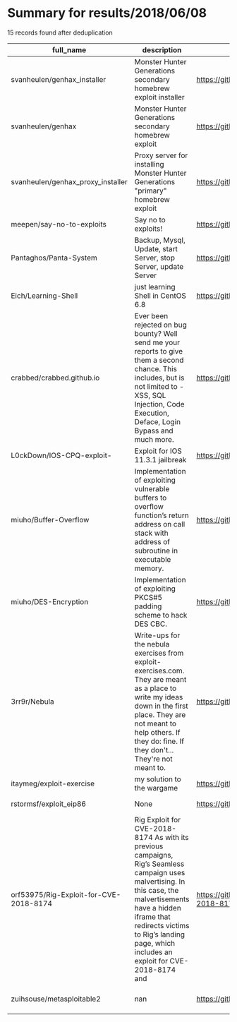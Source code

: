 
# Summary for results/2018/06/08
    
15 records found after deduplication

| full_name | description | html_url | matched_list | matched_count | pushed_at | size | stargazers_count | language | forks_count | vul_ids |
|----------------------------------------|-----------------------------------------------------------------------------------------------------------------------------------------------------------------------------------------------------------------------------------------------------------------|-----------------------------------------------------------|------------------------------------------------------------|-----------------|---------------------------|--------|--------------------|------------|---------------|-------------------|
| svanheulen/genhax_installer | Monster Hunter Generations secondary homebrew exploit installer | https://github.com/svanheulen/genhax_installer | ['exploit'] | 1 | 2018-06-08 03:01:00+00:00 | 25 | 4 | C | 1 | [] |
| svanheulen/genhax | Monster Hunter Generations secondary homebrew exploit | https://github.com/svanheulen/genhax | ['exploit'] | 1 | 2018-06-08 03:00:13+00:00 | 63 | 9 | Assembly | 1 | [] |
| svanheulen/genhax_proxy_installer | Proxy server for installing Monster Hunter Generations "primary" homebrew exploit | https://github.com/svanheulen/genhax_proxy_installer | ['exploit'] | 1 | 2018-06-08 02:59:23+00:00 | 16 | 0 | Python | 0 | [] |
| meepen/say-no-to-exploits | Say no to exploits! | https://github.com/meepen/say-no-to-exploits | ['exploit'] | 1 | 2018-06-08 16:26:12+00:00 | 10 | 3 | Lua | 4 | [] |
| Pantaghos/Panta-System | Backup, Mysql, Update, start Server, stop Server, update Server | https://github.com/Pantaghos/Panta-System | ['shellcode'] | 1 | 2018-06-08 21:42:50+00:00 | 3 | 0 | Shell | 1 | [] |
| Eich/Learning-Shell | just learning Shell in CentOS 6.8 | https://github.com/Eich/Learning-Shell | ['shellcode'] | 1 | 2018-06-08 03:15:28+00:00 | 15 | 0 | Shell | 0 | [] |
| crabbed/crabbed.github.io | Ever been rejected on bug bounty? Well send me your reports to give them a second chance. This includes, but is not limited to - XSS, SQL Injection, Code Execution, Deface, Login Bypass and much more. | https://github.com/crabbed/crabbed.github.io | ['rce'] | 1 | 2018-06-08 22:20:01+00:00 | 21 | 0 | CSS | 0 | [] |
| L0ckDown/IOS-CPQ-exploit- | Exploit for IOS 11.3.1 jailbreak | https://github.com/L0ckDown/IOS-CPQ-exploit- | ['exploit'] | 1 | 2018-06-08 17:10:27+00:00 | 6 | 5 | C | 0 | [] |
| miuho/Buffer-Overflow | Implementation of exploiting vulnerable buffers to overflow function’s return address on call stack with address of subroutine in executable memory. | https://github.com/miuho/Buffer-Overflow | ['exploit'] | 1 | 2018-06-08 05:39:37+00:00 | 2 | 0 | C | 0 | [] |
| miuho/DES-Encryption | Implementation of exploiting PKCS#5 padding scheme to hack DES CBC. | https://github.com/miuho/DES-Encryption | ['exploit'] | 1 | 2018-06-08 05:56:29+00:00 | 2 | 0 | Python | 0 | [] |
| 3rr9r/Nebula | Write-ups for the nebula exercises from exploit-exercises.com. They are meant as a place to write my ideas down in the first place. They are not meant to help others. If they do: fine. If they don't... They're not meant to. | https://github.com/3rr9r/Nebula | ['exploit'] | 1 | 2018-06-08 10:40:51+00:00 | 8 | 0 | | 0 | [] |
| itaymeg/exploit-exercise | my solution to the wargame | https://github.com/itaymeg/exploit-exercise | ['exploit'] | 1 | 2018-06-08 14:08:27+00:00 | 0 | 0 | | 0 | [] |
| rstormsf/exploit_eip86 | None | https://github.com/rstormsf/exploit_eip86 | ['exploit'] | 1 | 2018-06-08 20:58:54+00:00 | 5 | 0 | JavaScript | 0 | [] |
| orf53975/Rig-Exploit-for-CVE-2018-8174 | Rig Exploit for CVE-2018-8174 As with its previous campaigns, Rig’s Seamless campaign uses malvertising. In this case, the malvertisements have a hidden iframe that redirects victims to Rig’s landing page, which includes an exploit for CVE-2018-8174 and | https://github.com/orf53975/Rig-Exploit-for-CVE-2018-8174 | ['cve-2', 'exploit', 'remote code execution', 'shellcode'] | 4 | 2018-06-08 14:33:04+00:00 | 3 | 1 | | 1 | ['CVE-2018-8174'] |
| zuihsouse/metasploitable2 | nan | https://github.com/zuihsouse/metasploitable2 | ['metasploit module OR payload'] | 1 | 2018-06-08 10:36:10+00:00 | 4 | 0 | nan | 0 | [] |
